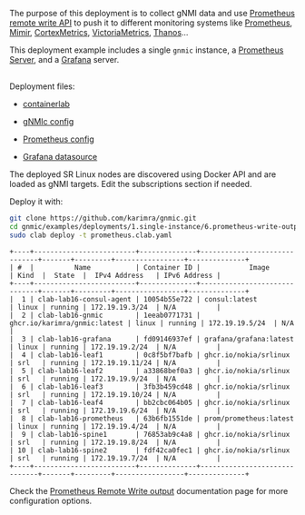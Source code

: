 The purpose of this deployment is to collect gNMI data and use [Prometheus remote write API](https://grafana.com/blog/2019/03/25/whats-new-in-prometheus-2.8-wal-based-remote-write/) to push it to different monitoring systems like [Prometheus](https://prometheus.io), [Mimir](https://grafana.com/oss/mimir/), [CortexMetrics](https://cortexmetrics.io/), [VictoriaMetrics](https://victoriametrics.com/), [Thanos](https://thanos.io/)...

This deployment example includes a single `gnmic` instance, a [Prometheus Server](https://prometheus.io/), and a [Grafana](https://grafana.com/docs/) server.

<div class="mxgraph" style="max-width:100%;border:1px solid transparent;margin:0 auto; display:block;" data-mxgraph="{&quot;page&quot;:5,&quot;zoom&quot;:1.4,&quot;highlight&quot;:&quot;#0000ff&quot;,&quot;nav&quot;:true,&quot;check-visible-state&quot;:true,&quot;resize&quot;:true,&quot;url&quot;:&quot;https://raw.githubusercontent.com/karimra/gnmic/diagrams/diagrams/clab_deployments.drawio&quot;}"></div>

<script type="text/javascript" src="https://cdn.jsdelivr.net/gh/hellt/drawio-js@main/embed2.js?&fetch=https%3A%2F%2Fraw.githubusercontent.com%2Fkarimra%2Fgnmic%2Fdiagrams%2Fclab_deployments.drawio" async></script>

Deployment files:

- [containerlab](https://github.com/karimra/gnmic/blob/main/examples/deployments/1.single-instance/6.prometheus-write-output/containerlab/prom_write.clab.yaml)

- [gNMIc config](https://github.com/karimra/gnmic/blob/main/examples/deployments/1.single-instance/6.prometheus-write-output/containerlab/gnmic.yaml)

- [Prometheus config](https://github.com/karimra/gnmic/blob/main/examples/deployments/1.single-instance/6.prometheus-write-output/containerlab/prometheus/prometheus.yaml)

- [Grafana datasource](https://github.com/karimra/gnmic/blob/main/examples/deployments/1.single-instance/6.prometheus-write-output/containerlab/grafana/datasources/datasource.yaml)

The deployed SR Linux nodes are discovered using Docker API and are loaded as gNMI targets.
Edit the subscriptions section if needed.

Deploy it with:

```bash
git clone https://github.com/karimra/gnmic.git
cd gnmic/examples/deployments/1.single-instance/6.prometheus-write-output/containerlab
sudo clab deploy -t prometheus.clab.yaml
```

```text
+----+-------------------------+--------------+------------------------------+-------+---------+-----------------+--------------+
| #  |          Name           | Container ID |            Image             | Kind  |  State  |  IPv4 Address   | IPv6 Address |
+----+-------------------------+--------------+------------------------------+-------+---------+-----------------+--------------+
|  1 | clab-lab16-consul-agent | 10054b55e722 | consul:latest                | linux | running | 172.19.19.3/24  | N/A          |
|  2 | clab-lab16-gnmic        | 1eeab0771731 | ghcr.io/karimra/gnmic:latest | linux | running | 172.19.19.5/24  | N/A          |
|  3 | clab-lab16-grafana      | fd09146937ef | grafana/grafana:latest       | linux | running | 172.19.19.2/24  | N/A          |
|  4 | clab-lab16-leaf1        | 0c8f5bf7bafb | ghcr.io/nokia/srlinux        | srl   | running | 172.19.19.11/24 | N/A          |
|  5 | clab-lab16-leaf2        | a33868bef0a3 | ghcr.io/nokia/srlinux        | srl   | running | 172.19.19.9/24  | N/A          |
|  6 | clab-lab16-leaf3        | 3fb3b459cd48 | ghcr.io/nokia/srlinux        | srl   | running | 172.19.19.10/24 | N/A          |
|  7 | clab-lab16-leaf4        | bb2cbc064b05 | ghcr.io/nokia/srlinux        | srl   | running | 172.19.19.6/24  | N/A          |
|  8 | clab-lab16-prometheus   | 63b6fb1551de | prom/prometheus:latest       | linux | running | 172.19.19.4/24  | N/A          |
|  9 | clab-lab16-spine1       | 76853ab9c4a8 | ghcr.io/nokia/srlinux        | srl   | running | 172.19.19.8/24  | N/A          |
| 10 | clab-lab16-spine2       | fdf42ca0fec1 | ghcr.io/nokia/srlinux        | srl   | running | 172.19.19.7/24  | N/A          |
+----+-------------------------+--------------+------------------------------+-------+---------+-----------------+--------------+
```

Check the [Prometheus Remote Write output](../../../user_guide/outputs/prometheus_write_output.md) documentation page for more configuration options.
